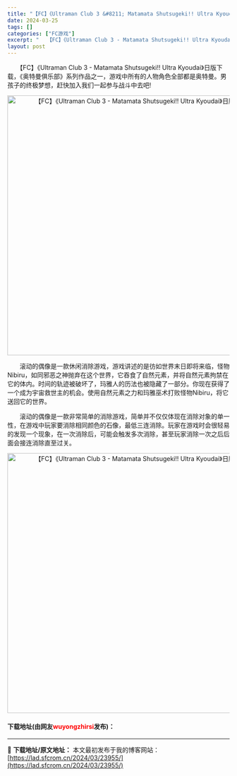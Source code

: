 ```yaml
---
title: "【FC】《Ultraman Club 3 &#8211; Matamata Shutsugeki!! Ultra Kyoudai》日版下载"
date: 2024-03-25
tags: []
categories: ["FC游戏"]
excerpt: "　　【FC】《Ultraman Club 3 - Matamata Shutsugeki!! Ultra Kyoudai》日版下载，《奥特曼俱乐部》系列作品之一，游戏中所有的人物角色全部都是奥特曼。男孩子的终极梦想，赶快加入我们一起参与战斗中去吧! 　　滚动的偶像是一款休闲消除游戏，游戏讲述的是彷如&hellip;"
layout: post
---
```


 <p>　　【FC】《Ultraman Club 3 - Matamata Shutsugeki!! Ultra Kyoudai》日版下载，《奥特曼俱乐部》系列作品之一，游戏中所有的人物角色全部都是奥特曼。男孩子的终极梦想，赶快加入我们一起参与战斗中去吧!</p> <p align="center"><img align="" border="0" src="https://lad.sfcrom.cn/wp-content/uploads/2024/03/20240325_66019c5f57179.png" width="590" alt="【FC】《Ultraman Club 3 - Matamata Shutsugeki!! Ultra Kyoudai》日版下载" /></p> <p>　　滚动的偶像是一款休闲消除游戏，游戏讲述的是彷如世界末日即将来临，怪物Nibiru，如同邪恶之神抛弃在这个世界，它吞食了自然元素，并将自然元素拘禁在它的体内。时间的轨迹被破坏了，玛雅人的历法也被隐藏了一部分。你现在获得了一个成为宇宙救世主的机会。使用自然元素之力和玛雅巫术打败怪物Nibiru，将它送回它的世界。</p> <p>　　滚动的偶像是一款非常简单的消除游戏，简单并不仅仅体现在消除对象的单一性，在游戏中玩家要消除相同颜色的石像，最低三连消除。玩家在游戏时会很轻易的发现一个现象，在一次消除后，可能会触发多次消除，甚至玩家消除一次之后后面会接连消除直至过关。</p> <p align="center"><img align="" border="0" src="https://lad.sfcrom.cn/wp-content/uploads/2024/03/20240325_66019c6119f40.png" width="590" alt="【FC】《Ultraman Club 3 - Matamata Shutsugeki!! Ultra Kyoudai》日版下载" /></p> <p><h4>下载地址(由网友<font color="red">wuyongzhirsi</font>发布)：</h4></p> 

---
📖 **下载地址/原文地址：** 本文最初发布于我的博客网站：[https://lad.sfcrom.cn/2024/03/23955/](https://lad.sfcrom.cn/2024/03/23955/)
